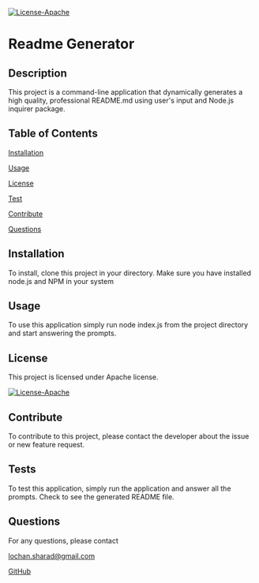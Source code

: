
  [![License-Apache](https://img.shields.io/badge/license-Apache-blue)](https://opensource.org/licenses/Apache-2.0) 
  # Readme Generator
  ## Description
  This project is a command-line application that dynamically generates a high quality, professional README.md using user's input and Node.js inquirer package. 

  ## Table of Contents
  [Installation](#installation)

  [Usage](#usage)

  [License](#license)

  [Test](#tests)

  [Contribute](#contribute)

  [Questions](#questions)

  ## Installation
  To install, clone this project in your directory. Make sure you have installed node.js and NPM in your system
  ## Usage
  To use this application simply run node index.js from the project directory and start answering the prompts.
  ## License
  This project is licensed under Apache license.

  [![License-Apache](https://img.shields.io/badge/license-Apache-blue)](https://opensource.org/licenses/Apache-2.0) 
  ## Contribute
  To contribute to this project, please contact the developer about the issue or new feature request.
  ## Tests
  To test this application, simply run the application and answer all the prompts. Check to see the generated README file.
  ## Questions
  For any questions, please contact 

  lochan.sharad@gmail.com

  [GitHub](https://github.com/best15)

